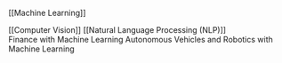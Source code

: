 [[Machine Learning]]

[[Computer Vision]] 
[[Natural Language Processing (NLP)]]  
Finance with Machine Learning
Autonomous Vehicles and Robotics with Machine Learning